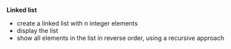 **Linked list**



* create a linked list with n integer elements
* display the list
* show all elements in the list in reverse order, using a recursive approach









